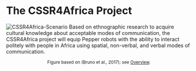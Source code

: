 # The CSSR4Africa Project
![CSSR4Africa-Scenario](https://cssr4africa.github.io/images/CSSR_Scenario.png)
Based on ethnographic research to acquire cultural knowledge about acceptable modes of communication, the CSSR4Africa project will equip  Pepper robots with the ability to interact politely with people in Africa using spatial, non-verbal, and verbal modes of communication. 
<center><small>Figure based on (Bruno et al., 2017);  see <a href="https://cssr4africa.github.io/about">Overview</a>.</small></center>




 